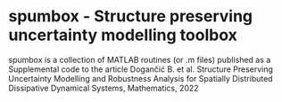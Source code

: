 # spumbox - Structure preserving uncertainty modelling toolbox
spumbox is a collection of MATLAB routines (or .m files) published as a Supplemental code to the article Dogančić B. et al. Structure Preserving Uncertainty Modelling and Robustness Analysis for Spatially Distributed Dissipative Dynamical Systems, Mathematics, 2022
